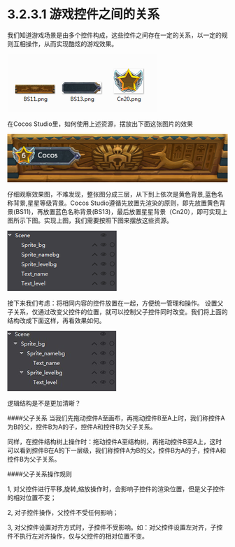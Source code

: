 # 3.2.3.1 游戏控件之间的关系


我们知道游戏场景是由多个控件构成，这些控件之间存在一定的关系，以一定的规则互相操作，从而实现酷炫的游戏效果。

![Image](res/image038.png)
 
在Cocos Studio里，如何使用上述资源，摆放出下面这张图片的效果

![Image](res/image039.png)
 
仔细观察效果图，不难发现，整张图分成三层，从下到上依次是黄色背景,蓝色名称背景,星星等级背景。Cocos Studio遵循先放置先渲染的原则，即先放置黄色背景(BS11)，再放置蓝色名称背景(BS13)，最后放置星星背景（Cn20），即可实现上图所示下图。实现上图，我们需要按照下图来摆放这些资源。

![Image](res/image040.png)
 
接下来我们考虑：将相同内容的控件放置在一起，方便统一管理和操作。
设置父子关系，仅通过改变父控件的位置，就可以控制父子控件同时改变。我们将上面的结构改成下面这样，再看效果如何。

![Image](res/image041.jpg)
 
逻辑结构是不是更加清晰？ 

####父子关系
当我们先拖动控件A至画布，再拖动控件B至A上时，我们称控件A为B的父，控件B为A的子，控件A和控件B为父子关系。

同样，在控件结构树上操作时：拖动控件A至结构树，再拖动控件B至A上，这时可以看到控件B在A的下一层级，我们称控件A为B的父，控件B为A的子，控件A和控件B为父子关系。
  
####父子关系操作规则

1,	对父控件进行平移,旋转,缩放操作时，会影响子控件的渲染位置，但是父子控件的相对位置不变；

2,	对子控件操作，父控件不受任何影响；

3,	对父控件设置对齐方式时，子控件不受影响。如：对父控件设置左对齐，子控件不执行左对齐操作，仅与父控件的相对位置不变。

